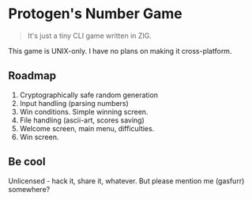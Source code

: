 # Protogen's Number Game

> It's just a tiny CLI game written in ZIG.

This game is UNIX-only. I have no plans on making it cross-platform.

## Roadmap

1. Cryptographically safe random generation
2. Input handling (parsing numbers)
3. Win conditions. Simple winning screen.
4. File handling (ascii-art, scores saving)
5. Welcome screen, main menu, difficulties.
6. Win screen.

## Be cool

Unlicensed - hack it, share it, whatever.
But please mention me (gasfurr) somewhere?
